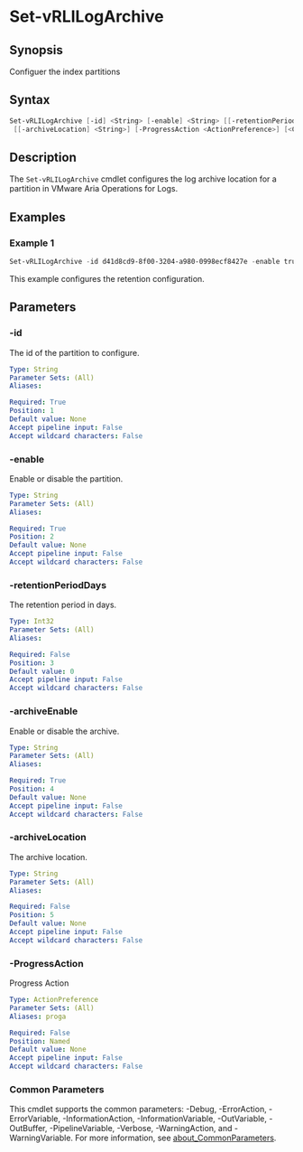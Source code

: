 # Set-vRLILogArchive

## Synopsis

Configuer the index partitions

## Syntax

```powershell
Set-vRLILogArchive [-id] <String> [-enable] <String> [[-retentionPeriodDays] <Int32>] [-archiveEnable] <String>
 [[-archiveLocation] <String>] [-ProgressAction <ActionPreference>] [<CommonParameters>]
```

## Description

The `Set-vRLILogArchive` cmdlet configures the log archive location for a partition in VMware Aria Operations for Logs.

## Examples

### Example 1

```powershell
Set-vRLILogArchive -id d41d8cd9-8f00-3204-a980-0998ecf8427e -enable true -retentionPeriod 7 -archiveEnable true -archiveLocation nfs://172.27.11.4/sfo-m01-vrli01-400GB
```

This example configures the retention configuration.

## Parameters

### -id

The id of the partition to configure.

```yaml
Type: String
Parameter Sets: (All)
Aliases:

Required: True
Position: 1
Default value: None
Accept pipeline input: False
Accept wildcard characters: False
```

### -enable

Enable or disable the partition.

```yaml
Type: String
Parameter Sets: (All)
Aliases:

Required: True
Position: 2
Default value: None
Accept pipeline input: False
Accept wildcard characters: False
```

### -retentionPeriodDays

The retention period in days.

```yaml
Type: Int32
Parameter Sets: (All)
Aliases:

Required: False
Position: 3
Default value: 0
Accept pipeline input: False
Accept wildcard characters: False
```

### -archiveEnable

Enable or disable the archive.

```yaml
Type: String
Parameter Sets: (All)
Aliases:

Required: True
Position: 4
Default value: None
Accept pipeline input: False
Accept wildcard characters: False
```

### -archiveLocation

The archive location.

```yaml
Type: String
Parameter Sets: (All)
Aliases:

Required: False
Position: 5
Default value: None
Accept pipeline input: False
Accept wildcard characters: False
```

### -ProgressAction

Progress Action

```yaml
Type: ActionPreference
Parameter Sets: (All)
Aliases: proga

Required: False
Position: Named
Default value: None
Accept pipeline input: False
Accept wildcard characters: False
```

### Common Parameters

This cmdlet supports the common parameters: -Debug, -ErrorAction, -ErrorVariable, -InformationAction, -InformationVariable, -OutVariable, -OutBuffer, -PipelineVariable, -Verbose, -WarningAction, and -WarningVariable. For more information, see [about_CommonParameters](http://go.microsoft.com/fwlink/?LinkID=113216).
